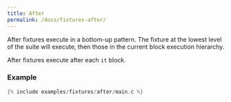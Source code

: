 ```yaml
---
title: After
permalink: /docs/fixtures-after/
---
```


After fixtures execute in a bottom-up pattern. The fixture at the lowest level of the suite will execute, then those in the current block execution hierarchy. 

After fixtures execute after each `it` block.

### Example

```c
{% include examples/fixtures/after/main.c %}
```